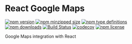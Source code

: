 # React Google Maps

[![npm version](https://img.shields.io/npm/v/@dc0de/react-google-maps.svg)](https://npmjs.com/@dc0de/react-google-maps)
[![npm minzipped size](https://img.shields.io/bundlephobia/minzip/@dc0de/react-google-maps.svg)](https://npmjs.com/@dc0de/react-google-maps)
[![npm type definitions](https://img.shields.io/npm/types/@dc0de/react-google-maps.svg)](https://npmjs.com/@dc0de/react-google-maps)
[![npm downloads](https://img.shields.io/npm/dm/@dc0de/react-google-maps.svg)](https://npmjs.com/@dc0de/react-google-maps)
[![Build Status](https://travis-ci.com/dcodeteam/react-google-maps.svg?branch=master)](https://travis-ci.com/dcodeteam/react-google-maps)
[![codecov](https://codecov.io/gh/dcodeteam/react-google-maps/branch/master/graph/badge.svg)](https://codecov.io/gh/dcodeteam/react-google-maps)
[![npm license](https://img.shields.io/npm/l/@dc0de/react-google-maps.svg)](https://npmjs.com/@dc0de/react-google-maps)

Google Maps integration with React
